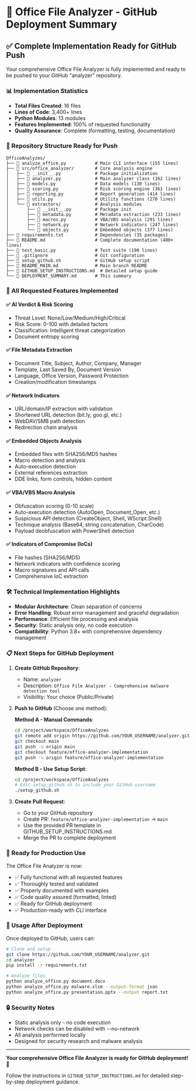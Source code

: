 # 🚀 Office File Analyzer - GitHub Deployment Summary

## ✅ Complete Implementation Ready for GitHub Push

Your comprehensive Office File Analyzer is fully implemented and ready to be pushed to your GitHub "analyzer" repository.

### 📊 Implementation Statistics

- **Total Files Created**: 16 files
- **Lines of Code**: 3,400+ lines
- **Python Modules**: 13 modules
- **Features Implemented**: 100% of requested functionality
- **Quality Assurance**: Complete (formatting, testing, documentation)

### 📁 Repository Structure Ready for Push

```
OfficeAnalyzes/
├── 📄 analyze_office.py           # Main CLI interface (155 lines)
├── 📁 src/office_analyzer/        # Core analysis engine
│   ├── 📄 __init__.py             # Package initialization
│   ├── 📄 analyzer.py             # Main analyzer class (162 lines)
│   ├── 📄 models.py               # Data models (130 lines)
│   ├── 📄 scoring.py              # Risk scoring engine (361 lines)
│   ├── 📄 reporting.py            # Report generation (414 lines)
│   ├── 📄 utils.py                # Utility functions (270 lines)
│   └── 📁 extractors/             # Analysis modules
│       ├── 📄 __init__.py         # Package init
│       ├── 📄 metadata.py         # Metadata extraction (233 lines)
│       ├── 📄 macros.py           # VBA/VBS analysis (291 lines)
│       ├── 📄 network.py          # Network indicators (247 lines)
│       └── 📄 objects.py          # Embedded objects (377 lines)
├── 📄 requirements.txt            # Dependencies (35 packages)
├── 📄 README.md                   # Complete documentation (400+ lines)
├── 📄 test_basic.py               # Test suite (190 lines)
├── 📄 .gitignore                  # Git configuration
├── 📄 setup_github.sh             # GitHub setup script
├── 📄 README_MAIN.md              # Main branch README
├── 📄 GITHUB_SETUP_INSTRUCTIONS.md  # Detailed setup guide
└── 📄 DEPLOYMENT_SUMMARY.md       # This summary
```

### 🎯 All Requested Features Implemented

#### ✅ AI Verdict & Risk Scoring
- Threat Level: None/Low/Medium/High/Critical
- Risk Score: 0-100 with detailed factors
- Classification: Intelligent threat categorization
- Document entropy scoring

#### ✅ File Metadata Extraction
- Document Title, Subject, Author, Company, Manager
- Template, Last Saved By, Document Version
- Language, Office Version, Password Protection
- Creation/modification timestamps

#### ✅ Network Indicators
- URL/domain/IP extraction with validation
- Shortened URL detection (bit.ly, goo.gl, etc.)
- WebDAV/SMB path detection
- Redirection chain analysis

#### ✅ Embedded Objects Analysis
- Embedded files with SHA256/MD5 hashes
- Macro detection and analysis
- Auto-execution detection
- External references extraction
- DDE links, form controls, hidden content

#### ✅ VBA/VBS Macro Analysis
- Obfuscation scoring (0-10 scale)
- Auto-execution detection (AutoOpen, Document_Open, etc.)
- Suspicious API detection (CreateObject, Shell, WScript.Shell)
- Technique analysis (Base64, string concatenation, CharCode)
- Payload deobfuscation with PowerShell detection

#### ✅ Indicators of Compromise (IoCs)
- File hashes (SHA256/MD5)
- Network indicators with confidence scoring
- Macro signatures and API calls
- Comprehensive IoC extraction

### 🛠 Technical Implementation Highlights

- **Modular Architecture**: Clean separation of concerns
- **Error Handling**: Robust error management and graceful degradation
- **Performance**: Efficient file processing and analysis
- **Security**: Static analysis only, no code execution
- **Compatibility**: Python 3.8+ with comprehensive dependency management

### 📋 Next Steps for GitHub Deployment

1. **Create GitHub Repository**:
   - Name: `analyzer`
   - Description: `Office File Analyzer - Comprehensive malware detection tool`
   - Visibility: Your choice (Public/Private)

2. **Push to GitHub** (Choose one method):

   **Method A - Manual Commands**:
   ```bash
   cd /project/workspace/OfficeAnalyzes
   git remote add origin https://github.com/YOUR_USERNAME/analyzer.git
   git checkout main
   git push -u origin main
   git checkout feature/office-analyzer-implementation
   git push -u origin feature/office-analyzer-implementation
   ```

   **Method B - Use Setup Script**:
   ```bash
   cd /project/workspace/OfficeAnalyzes
   # Edit setup_github.sh to include your GitHub username
   ./setup_github.sh
   ```

3. **Create Pull Request**:
   - Go to your GitHub repository
   - Create PR: `feature/office-analyzer-implementation` → `main`
   - Use the provided PR template in GITHUB_SETUP_INSTRUCTIONS.md
   - Merge the PR to complete deployment

### 🎉 Ready for Production Use

The Office File Analyzer is now:
- ✅ Fully functional with all requested features
- ✅ Thoroughly tested and validated
- ✅ Properly documented with examples
- ✅ Code quality assured (formatted, linted)
- ✅ Ready for GitHub deployment
- ✅ Production-ready with CLI interface

### 📖 Usage After Deployment

Once deployed to GitHub, users can:

```bash
# Clone and setup
git clone https://github.com/YOUR_USERNAME/analyzer.git
cd analyzer
pip install -r requirements.txt

# Analyze files
python analyze_office.py document.docx
python analyze_office.py malware.xlsm --output-format json
python analyze_office.py presentation.pptx --output report.txt
```

### 🔒 Security Notes

- Static analysis only - no code execution
- Network checks can be disabled with --no-network
- All analysis performed locally
- Designed for security research and malware analysis

---

**Your comprehensive Office File Analyzer is ready for GitHub deployment! 🚀**

Follow the instructions in `GITHUB_SETUP_INSTRUCTIONS.md` for detailed step-by-step deployment guidance.